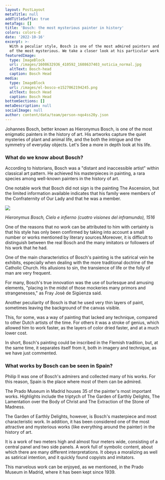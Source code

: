 ```yaml
---
layout: PostLayout
metaTitle: null
addTitleSuffix: true
metaTags: []
title: 'Bosch: the most mysterious painter in history'
colors: colors-d
date: '2022-10-16'
excerpt: >-
  With a peculiar style, Bosch is one of the most admired painters and also one
  of the most mysterious. We take a closer look at his particular work.
featuredImage:
  type: ImageBlock
  url: /images/1608632936_410592_1608637403_noticia_normal.jpg
  altText: Bosch-head
  caption: Bosch Head
media:
  type: ImageBlock
  url: /images/el-bosco-e1527062194245.png
  altText: Bosch Head
  caption: Bosch Head
bottomSections: []
metaDescription: null
socialImage: null
author: content/data/team/person-nqo4ss20y.json
---
```

Johannes Bosch, better known as Hieronymus Bosch, is one of the most enigmatic painters in the history of art. His artworks capture the quiet mysteries of plant and animal life, and the both the intrigue and the symmetry of everyday objects. Let's See a more in depth look at his life.

### What do we know about Bosch?

According to historians, Bosch was a "distant and inaccessible artist" within classical art pattern. He achieved his masterpieces in painting, a rara species among well-known painters in the history of art.

One notable work that Bosch did not sign is the painting The Ascension, but the limited information available indicates that his family were members of the Confraternity of Our Lady and that he was a member.

![](https://arthive.net/res/media/img/oy800/work/79f/314550@2x.jpg)

*Hieronymus Bosch, Cielo e infierno (cuatro visiones del inframundo), 1516*

One of the reasons that no work can be attributed to him with certainty is that his style has only been confirmed by taking into account a small number or works mentioned by literary sources.Moreover, it is difficult to distinguish between the real Bosch and the many imitators or followers of his work that he had.

One of the main characteristics of Bosch's painting is the satirical vein he exhibits, especially when dealing with the more traditional doctrine of the Catholic Church. His allusions to sin, the transience of life or the folly of man are very frequent.

For many, Bosch's true innovation was the use of burlesque and amusing elements, "placing in the midst of those mockeries many primors and strangenesses," as Fray José de Sigüenza said.

Another peculiarity of Bosch is that he used very thin layers of paint, sometimes leaving the background of the canvas visible.

This, for some, was a way of painting that lacked any technique, compared to other Dutch artists of the time. For others it was a stroke of genius, which allowed him to work faster, as the layers of color dried faster, and at a much lower cost.

In short, Bosch's painting could be inscribed in the Flemish tradition, but, at the same time, it separates itself from it, both in imagery and technique, as we have just commented.



### What works by Bosch can be seen in Spain?

Philip II was one of Bosch's admirers and collected many of his works. For this reason, Spain is the place where most of them can be admired.

The Prado Museum in Madrid houses 35 of the painter's most important works. Highlights include the triptych of The Garden of Earthly Delights, The Lamentation over the Body of Christ and The Extraction of the Stone of Madness.

The Garden of Earthly Delights, however, is Bosch's masterpiece and most characteristic work. In addition, it has been considered one of the most attractive and mysterious works (like everything around the painter) in the history of art.

It is a work of two meters high and almost four meters wide, consisting of a central panel and two side panels. A work full of symbolic content, about which there are many different interpretations. It obeys a moralizing as well as satirical intention, and it quickly found copyists and imitators.

This marvelous work can be enjoyed, as we mentioned, in the Prado Museum in Madrid, where it has been kept since 1939.
